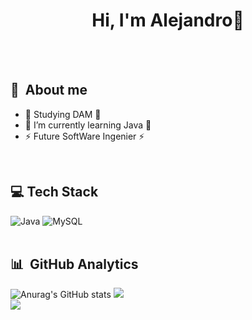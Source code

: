 <div align="center">
<h1 align="center">Hi, I'm Alejandro👋</h1>
</div>
<br>
<br>

## 💫 &nbsp;About me
- 📖 Studying DAM 📖 
- 🌱 I’m currently learning Java 🌱
- ⚡ Future SoftWare Ingenier ⚡
<br>

## 💻 Tech Stack
![Java](https://img.shields.io/badge/java-%23ED8B00.svg?style=for-the-badge&logo=openjdk&logoColor=white) ![MySQL](https://img.shields.io/badge/mysql-%2300000f.svg?style=for-the-badge&logo=mysql&logoColor=white)
<br>
<br>
## 📊 &nbsp;GitHub Analytics
![Anurag's GitHub stats](https://github-readme-stats.vercel.app/api?username=AlejandroEleazar&show_icons=true&theme=tokyonight)
![](https://github-readme-streak-stats.herokuapp.com/?user=AlejandroEleazar&theme=tokyonight&hide_border=false)<br/>
![](https://github-readme-stats.vercel.app/api/top-langs/?username=AlejandroEleazar&theme=tokyonight&hide_border=false&include_all_commits=false&count_private=false&layout=compact)


<!--


**AlejandroEleazar/AlejandroEleazar** is a ✨ _special_ ✨ repository because its `README.md` (this file) appears on your GitHub profile.

Here are some ideas to get you started:

- 🔭 I’m currently working on ...
- 🌱 I’m currently learning ...
- 👯 I’m looking to collaborate on ...
- 🤔 I’m looking for help with ...  
- 💬 Ask me about ...
- 📫 How to reach me: ...
- 😄 Pronouns: ...
- ⚡ Fun fact: ...


-->
